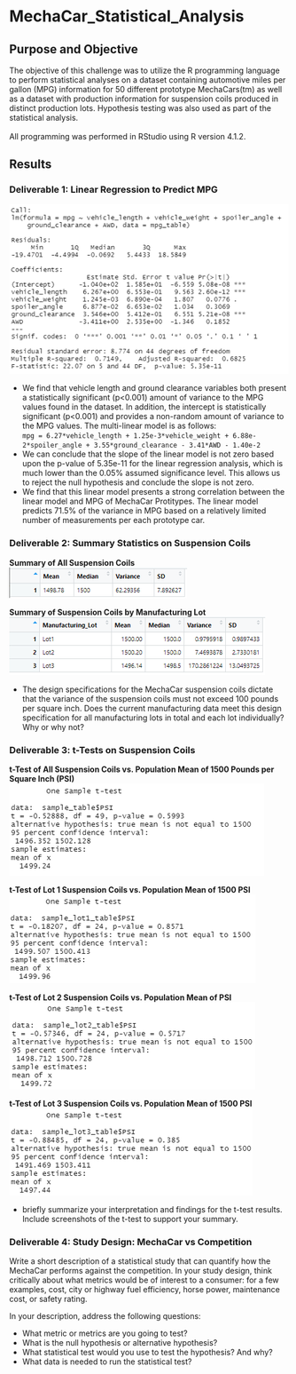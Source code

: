 # MechaCar_Statistical_Analysis
## Purpose and Objective
The objective of this challenge was to utilize the R programming language to perform statistical analyses on a dataset containing automotive miles per gallon (MPG) information for 50 different prototype MechaCars(tm) as well as a dataset with production information for suspension coils produced in distinct production lots. Hypothesis testing was also used as part of the statistical analysis. <br><br> All programming was performed in RStudio using R version 4.1.2.

## Results
### Deliverable 1: Linear Regression to Predict MPG
<kbd>![Linear Regression of MPG Data](Resources/linear_regression.png)</kbd>
- We find that vehicle length and ground clearance variables both present a statistically significant (p<0.001) amount of variance to the MPG values found in the dataset. In addition, the intercept is statistically significant (p<0.001) and provides a non-random amount of variance to the MPG values. The multi-linear model is as follows:<br>```mpg = 6.27*vehicle_length + 1.25e-3*vehicle_weight + 6.88e-2*spoiler_angle + 3.55*ground_clearance - 3.41*AWD - 1.40e-2```
- We can conclude that the slope of the linear model is not zero based upon the p-value of 5.35e-11 for the linear regression analysis, which is much lower than the 0.05% assumed significance level. This allows us to reject the null hypothesis and conclude the slope is not zero.
- We find that this linear model presents a strong correlation between the linear model and MPG of MechaCar Protitypes. The linear model predicts 71.5% of the variance in MPG based on a relatively limited number of measurements per each prototype car. 

### Deliverable 2: Summary Statistics on Suspension Coils
**Summary of All Suspension Coils**<br>
<kbd>![Summary of All Suspension Coils](Resources/total_mfg_summary.png)</kbd>

**Summary of Suspension Coils by Manufacturing Lot**<br>
<kbd>![Summary of Suspension Coils by Manufacturing Lot](Resources/by_lot_mfg_summary.png)</kbd>

- The design specifications for the MechaCar suspension coils dictate that the variance of the suspension coils must not exceed 100 pounds per square inch. Does the current manufacturing data meet this design specification for all manufacturing lots in total and each lot individually? Why or why not?

### Deliverable 3: t-Tests on Suspension Coils
**t-Test of All Suspension Coils vs. Population Mean of 1500 Pounds per Square Inch (PSI)**<br>
<kbd>![t-Test of all suspension coils](Resources/t-test_all_lots.png)</kbd>

**t-Test of Lot 1 Suspension Coils vs. Population Mean of 1500 PSI**<br>
<kbd>![t-Test of Lot 1 suspension coils](Resources/t-test_lot1.png)</kbd>

**t-Test of Lot 2 Suspension Coils vs. Population Mean of PSI**<br>
<kbd>![t-Test of Lot 2 suspension coils](Resources/t-test_lot2.png)</kbd>

**t-Test of Lot 3 Suspension Coils vs. Population Mean of 1500 PSI**<br>
<kbd>![t-Test of Lot 3 suspension coils](Resources/t-test_lot3.png)</kbd>
- briefly summarize your interpretation and findings for the t-test results. Include screenshots of the t-test to support your summary.

### Deliverable 4: Study Design: MechaCar vs Competition
Write a short description of a statistical study that can quantify how the MechaCar performs against the competition. In your study design, think critically about what metrics would be of interest to a consumer: for a few examples, cost, city or highway fuel efficiency, horse power, maintenance cost, or safety rating.

In your description, address the following questions:
- What metric or metrics are you going to test?
- What is the null hypothesis or alternative hypothesis?
- What statistical test would you use to test the hypothesis? And why?
- What data is needed to run the statistical test?
